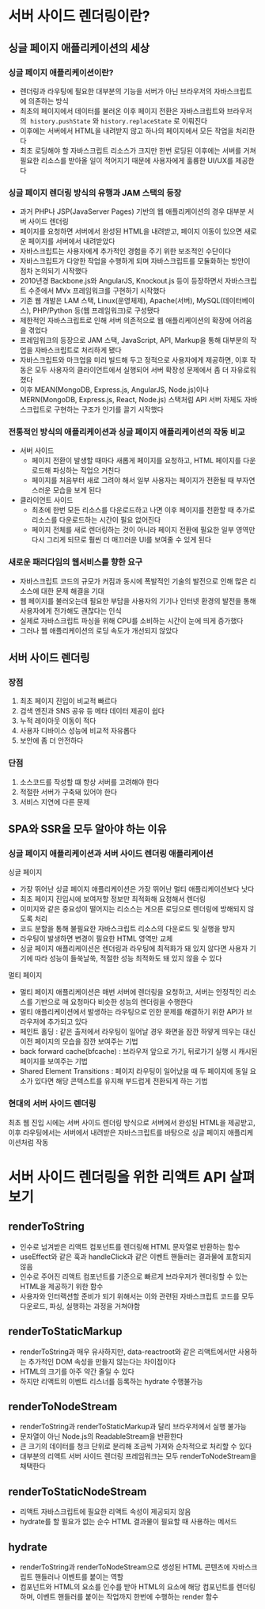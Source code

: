 # 서버 사이드 렌더링이란?

## 싱글 페이지 애플리케이션의 세상

### 싱글 페이지 애플리케이션이란?

- 렌더링과 라우팅에 필요한 대부분의 기능을 서버가 아닌 브라우저의 자바스크립트에 의존하는 방식
- 최초의 페이지에서 데이터를 불러온 이후 페이지 전환은 자바스크립트와 브라우저의  `history.pushState` 와 `history.replaceState` 로 이뤄진다
- 이후에는 서버에서 HTML을 내려받지 않고 하나의 페이지에서 모든 작업을 처리한다
- 최초 로딩해야 할 자바스크립트 리소스가 크지만 한번 로딩된 이후에는 서버를 거쳐 필요한 리소스를 받아올 일이 적어지기 때문에 사용자에게 훌륭한 UI/UX를 제공한다

### **싱글 페이지 렌더링 방식의 유행과 JAM 스택의 등장**

- 과거 PHP나 JSP(JavaServer Pages) 기반의 웹 애플리케이션의 경우 대부분 서버 사이드 렌더링
- 페이지를 요청하면 서버에서 완성된 HTML을 내려받고, 페이지 이동이 있으면 새로운 페이지를 서버에서 내려받았다
- 자바스크립트는 사용자에게 추가적인 경험을 주기 위한 보조적인 수단이다
- 자바스크립트가 다양한 작업을 수행하게 되며 자바스크립트를 모듈화하는 방안이 점차 논의되기 시작했다
- 2010년경 Backbone.js와 AngularJS, Knockout.js 등이 등장하면서 자바스크립트 수준에서 MVx 프레임워크를 구현하기 시작했다
- 기존 웹 개발은 LAM 스택, Linux(운영체제), Apache(서버), MySQL(데이터베이스), PHP/Python 등(웹 프레임워크)로 구성됐다
- 제한적인 자바스크립트로 인해 서버 의존적으로 웹 애플리케이션의 확장에 어려움을 겪었다
- 프레임워크의 등장으로 JAM 스택, JavaScript, API, Markup을 통해 대부분의 작업을 자바스크립트로 처리하게 됐다
- 자바스크립트와 마크업을 미리 빌드해 두고 정적으로 사용자에게 제공하면, 이후 작동은 모두 사용자의 클라이언트에서 실행되어 서버 확장성 문제에서 좀 더 자유로워졌다
- 이후 MEAN(MongoDB, Express.js, AngularJS, Node.js)이나 MERN(MongoDB, Express.js, React, Node.js) 스택처럼 API 서버 자체도 자바스크립트로 구현하는 구조가 인기를 끌기 시작했다

### **전통적인 방식의 애플리케이션과 싱글 페이지 애플리케이션의 작동 비교**

- 서버 사이드
    - 페이지 전환이 발생할 때마다 새롭게 페이지를 요청하고, HTML 페이지를 다운로드해 파싱하는 작업으 거친다
    - 페이지를 처음부터 새로 그려야 해서 일부 사용자는 페이지가 전환될 때 부자연스러운 모습을 보게 된다
- 클라이언트 사이드
    - 최초에 한번 모든 리소스를 다운로드하고 나면 이후 페이지를 전환할 때 추가로 리소스를 다운로드하는 시간이 필요 없어진다
    - 페이지 전체를 새로 렌더링하는 것이 아니라 페이지 전환에 필요한 일부 영역만 다시 그리게 되므로 훨씬 더 매끄러운 UI를 보여줄 수 있게 된다

### **새로운 패러다임의 웹서비스를 향한 요구**

- 자바스크립트 코드의 규모가 커짐과 동시에 폭발적인 기술의 발전으로 인해 많은 리소스에 대한 문제 해결을 기대
- 웹 페이지를 불러오는데 필요한 부담을 사용자의 기기나 인터넷 환경의 발전을 통해 사용자에게 전가해도 괜찮다는 인식
- 실제로 자바스크립트 파싱을 위해 CPU를 소비하는 시간이 눈에 띄게 증가했다
- 그러나 웹 애플리케이션의 로딩 속도가 개선되지 않았다

## 서버 사이드 렌더링

### 장점

1. 최초 페이지 진입이 비교적 빠르다
2. 검색 엔진과 SNS 공유 등 메타 데이터 제공이 쉽다
3. 누적 레이아웃 이동이 적다
4. 사용자 디바이스 성능에 비교적 자유롭다
5. 보안에 좀 더 안전하다

### 단점

1. 소스코드를 작성할 떄 항상 서버를 고려해야 한다
2. 적절한 서버가 구축돼 있어야 한다
3. 서비스 지연에 다른 문제 

## **SPA와 SSR을 모두 알아야 하는 이유**

### **싱글 페이지 애플리케이션과 서버 사이드 렌더링 애플리케이션**

싱글 페이지

- 가장 뛰어난 싱글 페이지 애플리케이션은 가장 뛰어난 멀티 애플리케이션보다 낫다
- 최초 페이지 진입시에 보여저할 정보만 최적화해 요청해서 렌더링
- 이미지와 같은 중요성이 떨어지는 리소스는 게으른 로딩으로 렌더링에 방해되지 않도록 처리
- 코드 분할을 통해 불필요한 자바스크립트 리소스의 다운로드 및 실행을 방지
- 라우팅이 발생하면 변경이 필요한 HTML 영역만 교체
- 싱글 페이지 애플리케이션은 렌더링과 라우팅에 최적화가 돼 있지 않다면 사용자 기기에 따라 성능이 들쑥날쑥, 적절한 성능 최적화도 돼 있지 않을 수 있다

멀티 페이지

- 멀티 페이지 애플리케이션은 매번 서버에 렌더링을 요청하고, 서버는 안정적인 리소스를 기반으로 매 요청마다 비슷한 성능의 렌더링을 수행한다
- 멀티 애플리케이션에서 발생하는 라우팅으로 인한 문제를 해결하기 위한 API가 브라우저에 추가되고 있다
- 페인트 홀딩 : 같은 출저에서 라우팅이 일어날 경우 화면을 잠깐 하얗게 띄우는 대신 이전 페이지의 모습을 잠깐 보여주는 기법
- back forward cache(bfcache) : 브라우저 앞으로 가기, 뒤로가기 실행 시 캐시된 페이지를 보여주는 기법
- Shared Element Transitions : 페이지 라우팅이 일어났을 때 두 페이지에 동일 요소가 있다면 해당 콘텍스트를 유지해 부드럽게 전환되게 하는 기법

### **현대의 서버 사이드 렌더링**

최초 웹 진입 시에는 서버 사이드 렌더링 방식으로 서버에서 완성된 HTML을 제공받고, 이후 라우팅에서는 서버에서 내려받은 자바스크립트를 바탕으로 싱글 페이지 애플리케이션처럼 작동

# 서버 사이드 렌더링을 위한 리액트 API 살펴보기

## **renderToString**

- 인수로 넘겨받은 리액트 컴포넌트를 렌더링해 HTML 문자열로 반환하는 함수
- useEffect와 같은 훅과 handleClick과 같은 이벤트 핸들러는 결과물에 포함되지 않음
- 인수로 주어진 리액트 컴포넌트를 기준으로 빠르게 브라우저가 렌더링할 수 있는 HTML을 제공하기 위한 함수
- 사용자와 인터랙션할 준비가 되기 위해서는 이와 관련된 자바스크립트 코드를 모두 다운로드, 파싱, 실행하는 과정을 거쳐야함

## **renderToStaticMarkup**

- renderToString과 매우 유사하지만, data-reactroot와 같은 리액트에서만 사용하는 추가적인 DOM 속성을 만들지 않는다는 차이점이다
- HTML의 크기를 아주 약간 줄일 수 있다
- 하지만 리액트의 이벤트 리스너를 등록하는 hydrate 수행불가능

## **renderToNodeStream**

- renderToString과 renderToStaticMarkup과 달리 브라우저에서 실행 불가능
- 문자열이 아닌 Node.js의 ReadableStream을 반환한다
- 큰 크기의 데이터를 청크 단위로 분리해 조금씩 가져와 순차적으로 처리할 수 있다
- 대부분의 리액트 서버 사이드 렌더링 프레임워크는 모두 renderToNodeStream을 채택한다

## **renderToStaticNodeStream**

- 리액트 자바스크립트에 필요한 리액트 속성이 제공되지 않음
- hydrate를 할 필요가 없는 순수 HTML 결과물이 필요할 때 사용하는 메서드

## **hydrate**

- renderToString과 renderToNodeStream으로 생성된 HTML 콘텐츠에 자바스크립트 핸들러나 이벤트를 붙이는 역할
- 컴포넌트와 HTML의 요소를 인수를 받아 HTML의 요소에 해당 컴포넌트를 렌더링하며, 이벤트 핸들러를 붙이는 작업까지 한번에 수행하는 render 함수
